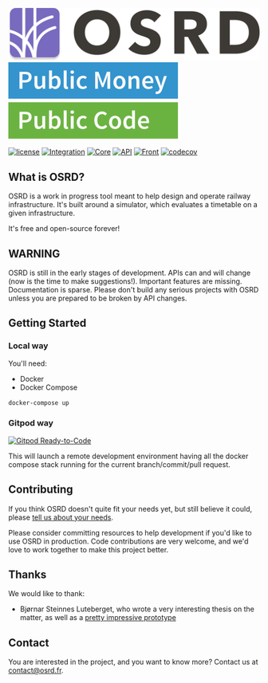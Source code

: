 [![OSRD](assets/branding/osrd_small.svg)](https://github.com/DGEXSolutions/osrd)
[![public money, public code](assets/PMPC_badge.svg)](https://publiccode.eu/)

[![license](https://img.shields.io/badge/license-LGPL-blue.svg)](https://github.com/DGEXSolutions/osrd/blob/dev/LICENSE)
[![Integration](https://github.com/DGEXSolutions/osrd/actions/workflows/integration_tests.yml/badge.svg)](https://github.com/DGEXSolutions/osrd/actions/workflows/integration_tests.yml)
[![Core](https://github.com/DGEXSolutions/osrd/actions/workflows/core.yml/badge.svg)](https://github.com/DGEXSolutions/osrd/actions/workflows/core.yml)
[![API](https://github.com/DGEXSolutions/osrd/actions/workflows/api.yml/badge.svg)](https://github.com/DGEXSolutions/osrd/actions/workflows/api.yml)
[![Front](https://github.com/DGEXSolutions/osrd/actions/workflows/front.yml/badge.svg)](https://github.com/DGEXSolutions/osrd/actions/workflows/front.yml)
[![codecov](https://codecov.io/gh/DGEXSolutions/osrd/branch/dev/graph/badge.svg?token=O3NAHQ01NO)](https://codecov.io/gh/DGEXSolutions/osrd)

## What is OSRD?

OSRD is a work in progress tool meant to help design and operate railway infrastructure.
It's built around a simulator, which evaluates a timetable on a given infrastructure.

It's free and open-source forever!

## WARNING

OSRD is still in the early stages of development.
APIs can and will change (now is the time to make suggestions!).
Important features are missing. Documentation is sparse.
Please don't build any serious projects with OSRD unless you are prepared to be broken by API changes.

## Getting Started

### Local way
You'll need:
 - Docker
 - Docker Compose

```sh
docker-compose up
```

### Gitpod way

[![Gitpod Ready-to-Code](https://gitpod.io/button/open-in-gitpod.svg)](https://gitpod.io/from-referrer/)

This will launch a remote development environment having all the docker compose stack running for the current branch/commit/pull request. 

## Contributing

If you think OSRD doesn't quite fit your needs yet, but still believe it could,
please [tell us about your needs](https://github.com/DGEXSolutions/osrd/issues/new).

Please consider committing resources to help development if you'd like to use OSRD in production.
Code contributions are very welcome, and we'd love to work together to make this project better.

## Thanks

We would like to thank:

 - Bjørnar Steinnes Luteberget, who wrote a very interesting thesis on the matter,
   as well as a [pretty impressive prototype](https://github.com/luteberget/junction)

## Contact

You are interested in the project, and you want to know more? Contact us at <contact@osrd.fr>.
